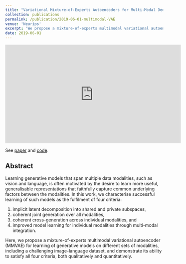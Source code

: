 ```yaml
---
title: "Variational Mixture-of-Experts Autoencoders for Multi-Modal Deep Generative Models"
collection: publications
permalink: /publication/2019-06-01-multimodal-VAE
venue: 'Neurips'
excerpt: 'We propose a mixture-of-experts multimodal variational autoencoder (MMVAE) for learning of generative models on modality pairs, including image-image and language-vision dataset.'
date: 2019-06-01
---
```

<iframe width="560" height="315" src="https://youtu.be/ESnkgMgaLQs" frameborder="0" allow="accelerometer; autoplay; encrypted-media; gyroscope; picture-in-picture" allowfullscreen></iframe>

See [paper](https://arxiv.org/abs/1911.03393) and [code](https://github.com/iffsid/mmvae).

## Abstract
Learning generative models that span multiple data modalities, such as vision and language, is often motivated by the desire to learn more useful, generalisable representations that faithfully capture common underlying factors between the modalities. In this work, we characterise successful learning of such models as the fulfilment of four criteria:

1. implicit latent decomposition into shared and private subspaces,
2. coherent joint generation over all modalities,
3. coherent cross-generation across individual modalities, and
4. improved model learning for individual modalities through multi-modal integration.

Here, we propose a mixture-of-experts multimodal variational autoencoder (MMVAE) for learning of generative models on different sets of modalities, including a challenging image-language dataset, and demonstrate its ability to satisfy all four criteria, both qualitatively and quantitatively.

